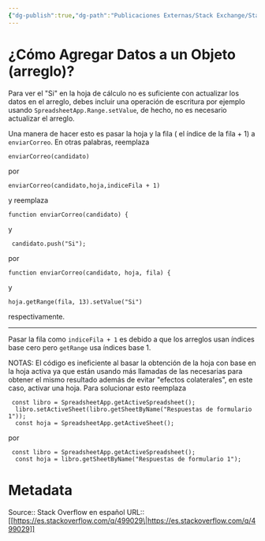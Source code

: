 ```yaml
---
{"dg-publish":true,"dg-path":"Publicaciones Externas/Stack Exchange/Stack Overflow en español/es.stackoverflow.com-499029.md","permalink":"/publicaciones-externas/stack-exchange/stack-overflow-en-espanol/es-stackoverflow-com-499029/","title":"¿Cómo Agregar Datos a un Objeto (arreglo)?","hide":true,"noteIcon":"\"0\"","created":"2024-04-03T12:49:10.680-06:00","updated":"2024-04-05T16:43:57.572-06:00"}
---
```


# ¿Cómo Agregar Datos a un Objeto (arreglo)?

Para ver el "Si" en la hoja de cálculo no es suficiente con actualizar los datos en el arreglo, debes incluir una operación de escritura por ejemplo usando `SpreadsheetApp.Range.setValue`, de hecho, no es necesario actualizar el arreglo.

Una manera de hacer esto es pasar la hoja y la fila ( el índice de la fila  + 1) a `enviarCorreo`. En otras palabras, reemplaza

    enviarCorreo(candidato)

por 

    enviarCorreo(candidato,hoja,indiceFila + 1)


y reemplaza

    function enviarCorreo(candidato) {

y  

     candidato.push("Si");

por

    function enviarCorreo(candidato, hoja, fila) {
   
y

    hoja.getRange(fila, 13).setValue("Si")

respectivamente.  

<hr>

Pasar la fila como  `indiceFila + 1` es debido a que los arreglos usan índices base cero pero `getRange` usa índices base 1.

NOTAS: El código es ineficiente al basar la obtención de la hoja con base en la hoja activa ya que están usando más llamadas de las necesarias para obtener el mismo resultado además de evitar "efectos colaterales", en este caso, activar una hoja. Para solucionar esto reemplaza

```
 const libro = SpreadsheetApp.getActiveSpreadsheet();
  libro.setActiveSheet(libro.getSheetByName("Respuestas de formulario 1"));
  const hoja = SpreadsheetApp.getActiveSheet();
```
por
```
 const libro = SpreadsheetApp.getActiveSpreadsheet();
  const hoja = libro.getSheetByName("Respuestas de formulario 1");
```

# Metadata
Source:: Stack Overflow en español
URL:: [[https://es.stackoverflow.com/q/499029\|https://es.stackoverflow.com/q/499029]]

